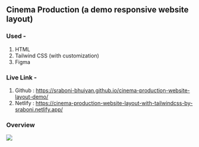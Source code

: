 ## Cinema Production (a demo responsive website layout)
### Used -
 1. HTML
 2. Tailwind CSS (with customization)
 3. Figma

### Live Link -
 1. Github : https://sraboni-bhuiyan.github.io/cinema-production-website-layout-demo/
 2. Netlify : https://cinema-production-website-layout-with-tailwindcss-by-sraboni.netlify.app/

### Overview

![](images/website-layout-overview.gif)
